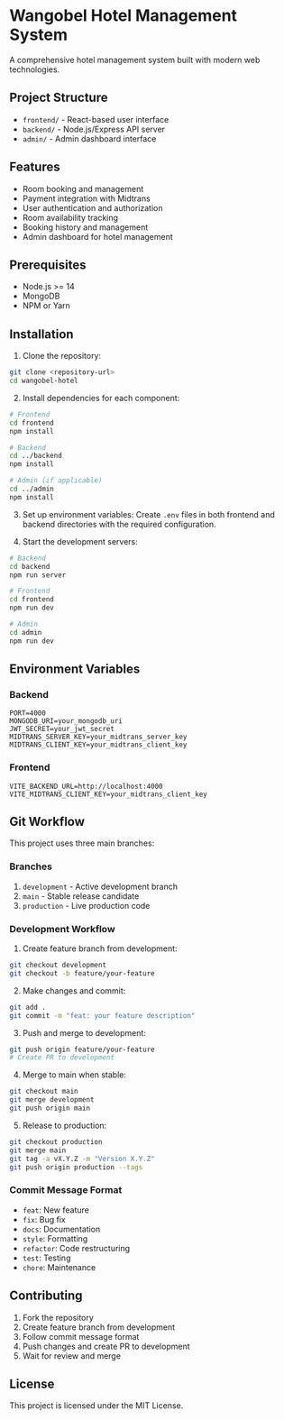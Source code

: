 # Wangobel Hotel Management System

A comprehensive hotel management system built with modern web technologies.

## Project Structure

- `frontend/` - React-based user interface
- `backend/` - Node.js/Express API server
- `admin/` - Admin dashboard interface

## Features

- Room booking and management
- Payment integration with Midtrans
- User authentication and authorization
- Room availability tracking
- Booking history and management
- Admin dashboard for hotel management

## Prerequisites

- Node.js >= 14
- MongoDB
- NPM or Yarn

## Installation

1. Clone the repository:
```bash
git clone <repository-url>
cd wangobel-hotel
```

2. Install dependencies for each component:

```bash
# Frontend
cd frontend
npm install

# Backend
cd ../backend
npm install

# Admin (if applicable)
cd ../admin
npm install
```

3. Set up environment variables:
Create `.env` files in both frontend and backend directories with the required configuration.

4. Start the development servers:

```bash
# Backend
cd backend
npm run server

# Frontend
cd frontend
npm run dev

# Admin
cd admin
npm run dev
```

## Environment Variables

### Backend
```env
PORT=4000
MONGODB_URI=your_mongodb_uri
JWT_SECRET=your_jwt_secret
MIDTRANS_SERVER_KEY=your_midtrans_server_key
MIDTRANS_CLIENT_KEY=your_midtrans_client_key
```

### Frontend
```env
VITE_BACKEND_URL=http://localhost:4000
VITE_MIDTRANS_CLIENT_KEY=your_midtrans_client_key
```

## Git Workflow

This project uses three main branches:

### Branches
1. `development` - Active development branch
2. `main` - Stable release candidate
3. `production` - Live production code

### Development Workflow
1. Create feature branch from development:
```bash
git checkout development
git checkout -b feature/your-feature
```

2. Make changes and commit:
```bash
git add .
git commit -m "feat: your feature description"
```

3. Push and merge to development:
```bash
git push origin feature/your-feature
# Create PR to development
```

4. Merge to main when stable:
```bash
git checkout main
git merge development
git push origin main
```

5. Release to production:
```bash
git checkout production
git merge main
git tag -a vX.Y.Z -m "Version X.Y.Z"
git push origin production --tags
```

### Commit Message Format
- `feat`: New feature
- `fix`: Bug fix
- `docs`: Documentation
- `style`: Formatting
- `refactor`: Code restructuring
- `test`: Testing
- `chore`: Maintenance

## Contributing

1. Fork the repository
2. Create feature branch from development
3. Follow commit message format
4. Push changes and create PR to development
5. Wait for review and merge

## License

This project is licensed under the MIT License.
